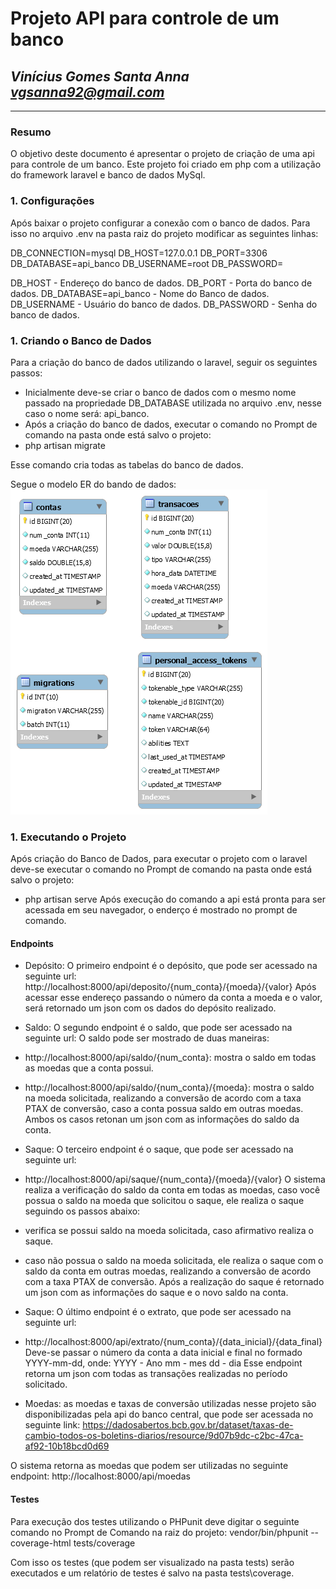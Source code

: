 # **Projeto API para controle de um banco**
## *Vinícius Gomes Santa Anna vgsanna92@gmail.com*

--------------

### Resumo
O objetivo deste documento é apresentar o projeto de criação de uma api para controle de um banco.
Este projeto foi criado em php com a utilização do framework laravel e banco de dados MySql.

### 1. Configurações
Após baixar o projeto configurar a conexão com o banco de dados.
Para isso no arquivo .env na pasta raiz do projeto modificar as seguintes linhas:

DB_CONNECTION=mysql
DB_HOST=127.0.0.1 
DB_PORT=3306
DB_DATABASE=api_banco
DB_USERNAME=root
DB_PASSWORD=

DB_HOST - Endereço do banco de dados.
DB_PORT - Porta do banco de dados.
DB_DATABASE=api_banco - Nome do Banco de dados.
DB_USERNAME - Usuário do banco de dados.
DB_PASSWORD - Senha do banco de dados.

### 1. Criando o Banco de Dados
Para a criação do banco de dados utilizando o laravel, seguir os seguintes passos:

- Inicialmente deve-se criar o banco de dados com o mesmo nome passado na propriedade DB_DATABASE utilizada no arquivo .env, nesse caso o nome será: api_banco.
- Após a criação do banco de dados, executar o comando no Prompt de comando na pasta onde está salvo o projeto:
- php artisan migrate

Esse comando cria todas as tabelas do banco de dados.

Segue o modelo ER do bando de dados:
![DiagramaER](DiagramaER.png)

### 1. Executando o Projeto
Após criação do Banco de Dados, para executar o projeto com o laravel deve-se executar o comando no Prompt de comando na pasta onde está salvo o projeto:
- php artisan serve
Após execução do comando a api está pronta para ser acessada em seu navegador, o enderço é mostrado no prompt de comando.

#### Endpoints

- Depósito: O primeiro endpoint é o depósito, que pode ser acessado na seguinte url:
http://localhost:8000/api/deposito/{num_conta}/{moeda}/{valor}
Após acessar esse endereço passando o número da conta a moeda e o valor, será retornado um json com os dados do depósito realizado.

- Saldo: O segundo endpoint é o saldo, que pode ser acessado na seguinte url:
O saldo pode ser mostrado de duas maneiras:
- http://localhost:8000/api/saldo/{num_conta}: mostra o saldo em todas as moedas que a conta possui.
- http://localhost:8000/api/saldo/{num_conta}/{moeda}: mostra o saldo na moeda solicitada, realizando a conversão de acordo com a taxa PTAX de conversão, caso a conta possua saldo em outras moedas.
Ambos os casos retonan um json com as informações do saldo da conta.

- Saque: O terceiro endpoint é o saque, que pode ser acessado na seguinte url:
- http://localhost:8000/api/saque/{num_conta}/{moeda}/{valor}
O sistema realiza a verificação do saldo da conta em todas as moedas, caso você possua o saldo na moeda que solicitou o saque, ele realiza o saque seguindo os passos abaixo:
- verifica se possui saldo na moeda solicitada, caso afirmativo realiza o saque.
- caso não possua o saldo na moeda solicitada, ele realiza o saque com o saldo da conta em outras moedas, realizando a conversão de acordo com a taxa PTAX de conversão.
Após a realização do saque é retornado um json com as informações do saque e o novo saldo na conta.

- Saque: O último endpoint é o extrato, que pode ser acessado na seguinte url:
- http://localhost:8000/api/extrato/{num_conta}/{data_inicial}/{data_final}
Deve-se passar o número da conta a data inicial e final no formado YYYY-mm-dd, onde:
YYYY - Ano
mm - mes
dd - dia
Esse endpoint retorna um json com todas as transações realizadas no período solicitado.

- Moedas: as moedas e taxas de conversão utilizadas nesse projeto são disponibilizadas pela api do banco central, que pode ser acessada no seguinte link:
https://dadosabertos.bcb.gov.br/dataset/taxas-de-cambio-todos-os-boletins-diarios/resource/9d07b9dc-c2bc-47ca-af92-10b18bcd0d69

O sistema retorna as moedas que podem ser utilizadas no seguinte endpoint:
http://localhost:8000/api/moedas


#### Testes
Para execução dos testes utilizando o PHPunit deve digitar o seguinte comando no Prompt de Comando na raiz do projeto:
vendor/bin/phpunit --coverage-html tests/coverage

Com isso os testes (que podem ser visualizado na pasta tests) serão executados e um relatório de testes é salvo na pasta tests\coverage.